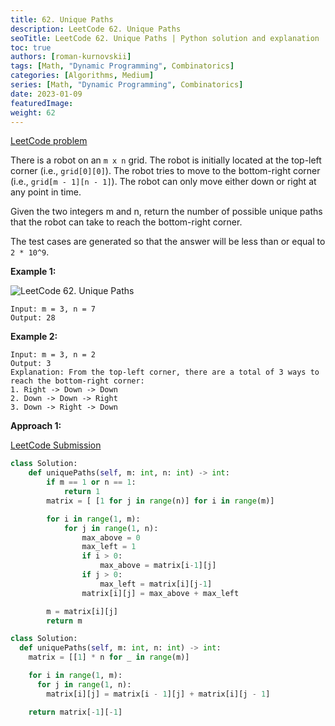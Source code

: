 ```yaml
---
title: 62. Unique Paths
description: LeetCode 62. Unique Paths
seoTitle: LeetCode 62. Unique Paths | Python solution and explanation
toc: true
authors: [roman-kurnovskii]
tags: [Math, "Dynamic Programming", Combinatorics]
categories: [Algorithms, Medium]
series: [Math, "Dynamic Programming", Combinatorics]
date: 2023-01-09
featuredImage:
weight: 62
---
```


[LeetCode problem](https://leetcode.com/problems/unique-paths/)

There is a robot on an `m x n` grid. The robot is initially located at the top-left corner (i.e., `grid[0][0]`). The robot tries to move to the bottom-right corner (i.e., `grid[m - 1][n - 1]`). The robot can only move either down or right at any point in time.

Given the two integers m and n, return the number of possible unique paths that the robot can take to reach the bottom-right corner.

The test cases are generated so that the answer will be less than or equal to `2 * 10^9`.

**Example 1:**

![LeetCode 62. Unique Paths](https://assets.leetcode.com/uploads/2018/10/22/robot_maze.png)

    Input: m = 3, n = 7
    Output: 28
**Example 2:**

    Input: m = 3, n = 2
    Output: 3
    Explanation: From the top-left corner, there are a total of 3 ways to reach the bottom-right corner:
    1. Right -> Down -> Down
    2. Down -> Down -> Right
    3. Down -> Right -> Down

**Approach 1:**

[LeetCode Submission](https://leetcode.com/problems/unique-paths/submissions/874653332/)

```python
class Solution:
    def uniquePaths(self, m: int, n: int) -> int:
        if m == 1 or n == 1:
            return 1
        matrix = [ [1 for j in range(n)] for i in range(m)]

        for i in range(1, m):
            for j in range(1, n):
                max_above = 0
                max_left = 1
                if i > 0:
                    max_above = matrix[i-1][j]
                if j > 0:
                    max_left = matrix[i][j-1]
                matrix[i][j] = max_above + max_left

        m = matrix[i][j]
        return m

class Solution:
  def uniquePaths(self, m: int, n: int) -> int:
    matrix = [[1] * n for _ in range(m)]

    for i in range(1, m):
      for j in range(1, n):
        matrix[i][j] = matrix[i - 1][j] + matrix[i][j - 1]

    return matrix[-1][-1]
```
